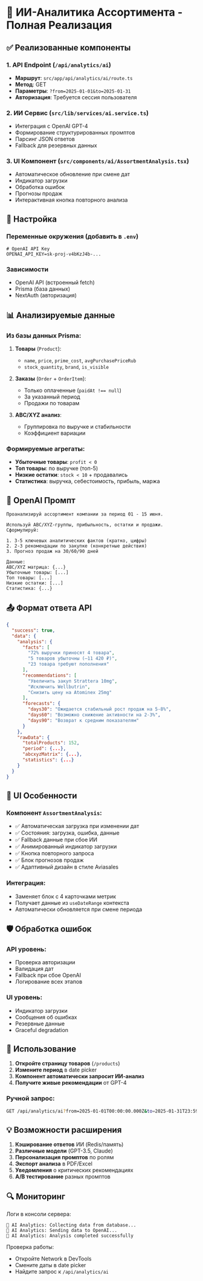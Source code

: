 # 🧠 ИИ-Аналитика Ассортимента - Полная Реализация

## ✅ Реализованные компоненты

### 1. **API Endpoint** (`/api/analytics/ai`)
- **Маршрут**: `src/app/api/analytics/ai/route.ts`
- **Метод**: GET
- **Параметры**: `?from=2025-01-01&to=2025-01-31`
- **Авторизация**: Требуется сессия пользователя

### 2. **ИИ Сервис** (`src/lib/services/ai.service.ts`)
- Интеграция с OpenAI GPT-4
- Формирование структурированных промптов
- Парсинг JSON ответов
- Fallback для резервных данных

### 3. **UI Компонент** (`src/components/ai/AssortmentAnalysis.tsx`)
- Автоматическое обновление при смене дат
- Индикатор загрузки
- Обработка ошибок
- Прогнозы продаж
- Интерактивная кнопка повторного анализа

## 🔧 Настройка

### Переменные окружения (добавить в `.env`)
```env
# OpenAI API Key
OPENAI_API_KEY=sk-proj-v4bKzJ4b-...
```

### Зависимости
- OpenAI API (встроенный fetch)
- Prisma (база данных)
- NextAuth (авторизация)

## 📊 Анализируемые данные

### Из базы данных Prisma:
1. **Товары** (`Product`):
   - `name`, `price`, `prime_cost`, `avgPurchasePriceRub`
   - `stock_quantity`, `brand`, `is_visible`

2. **Заказы** (`Order` + `OrderItem`):
   - Только оплаченные (`paidAt !== null`)
   - За указанный период
   - Продажи по товарам

3. **ABC/XYZ анализ**:
   - Группировка по выручке и стабильности
   - Коэффициент вариации

### Формируемые агрегаты:
- **Убыточные товары**: `profit < 0`
- **Топ товары**: по выручке (топ-5)
- **Низкие остатки**: `stock < 10` + продавались
- **Статистика**: выручка, себестоимость, прибыль, маржа

## 🤖 OpenAI Промпт

```
Проанализируй ассортимент компании за период 01 - 15 июня.

Используй ABC/XYZ-группы, прибыльность, остатки и продажи. Сформулируй:

1. 3-5 ключевых аналитических фактов (кратко, цифры)
2. 2-3 рекомендации по закупке (конкретные действия)
3. Прогноз продаж на 30/60/90 дней

Данные:
ABC/XYZ матрица: {...}
Убыточные товары: [...]
Топ товары: [...]
Низкие остатки: [...]
Статистика: {...}
```

## 📤 Формат ответа API

```json
{
  "success": true,
  "data": {
    "analysis": {
      "facts": [
        "72% выручки приносят 4 товара",
        "5 товаров убыточны (–11 420 ₽)",
        "23 товара требуют пополнения"
      ],
      "recommendations": [
        "Увеличить закуп Strattera 10mg",
        "Исключить Wellbutrin",
        "Снизить цену на Atominex 25mg"
      ],
      "forecasts": {
        "days30": "Ожидается стабильный рост продаж на 5-8%",
        "days60": "Возможно снижение активности на 2-3%",
        "days90": "Возврат к средним показателям"
      }
    },
    "rawData": {
      "totalProducts": 152,
      "period": {...},
      "abcxyzMatrix": {...},
      "statistics": {...}
    }
  }
}
```

## 🎯 UI Особенности

### Компонент `AssortmentAnalysis`:
- ✅ Автоматическая загрузка при изменении дат
- ✅ Состояния: загрузка, ошибка, данные
- ✅ Fallback данные при сбое ИИ
- ✅ Анимированный индикатор загрузки
- ✅ Кнопка повторного запроса
- ✅ Блок прогнозов продаж
- ✅ Адаптивный дизайн в стиле Aviasales

### Интеграция:
- Заменяет блок с 4 карточками метрик
- Получает данные из `useDateRange` контекста
- Автоматически обновляется при смене периода

## 🛡️ Обработка ошибок

### API уровень:
- Проверка авторизации
- Валидация дат
- Fallback при сбое OpenAI
- Логирование всех этапов

### UI уровень:
- Индикатор загрузки
- Сообщения об ошибках
- Резервные данные
- Graceful degradation

## 🚀 Использование

1. **Откройте страницу товаров** (`/products`)
2. **Измените период** в date picker
3. **Компонент автоматически запросит ИИ-анализ**
4. **Получите живые рекомендации** от GPT-4

### Ручной запрос:
```bash
GET /api/analytics/ai?from=2025-01-01T00:00:00.000Z&to=2025-01-31T23:59:59.999Z
```

## 💡 Возможности расширения

1. **Кэширование ответов** ИИ (Redis/память)
2. **Различные модели** (GPT-3.5, Claude)
3. **Персонализация промптов** по ролям
4. **Экспорт анализа** в PDF/Excel
5. **Уведомления** о критических рекомендациях
6. **A/B тестирование** разных промптов

## 🔍 Мониторинг

Логи в консоли сервера:
```
🤖 AI Analytics: Collecting data from database...
🤖 AI Analytics: Sending data to OpenAI...  
🤖 AI Analytics: Analysis completed successfully
```

Проверка работы:
- Откройте Network в DevTools
- Смените даты в date picker
- Найдите запрос к `/api/analytics/ai` 